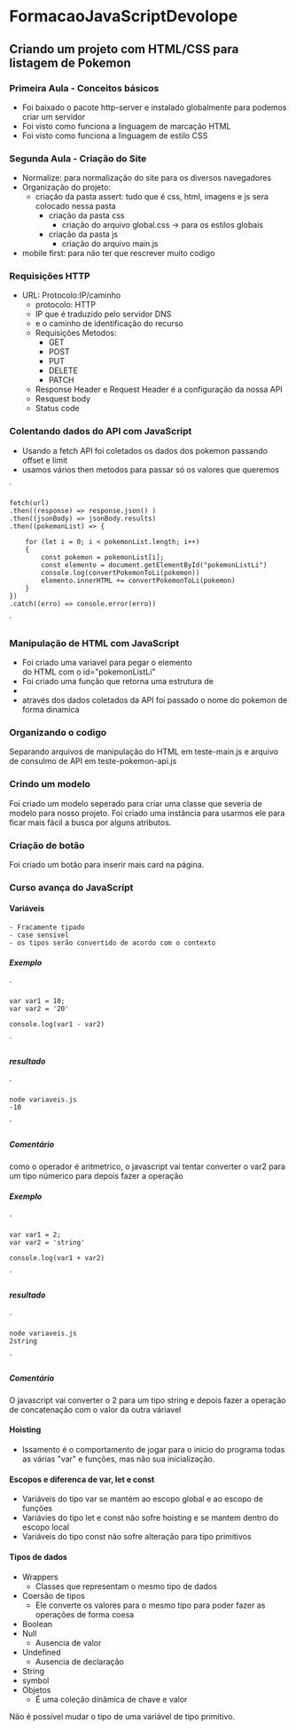 # FormacaoJavaScriptDevolope

## Criando um projeto com HTML/CSS para listagem de Pokemon

### Primeira Aula - Conceitos básicos

- Foi baixado o pacote http-server e instalado globalmente para podemos criar um servidor
- Foi visto como funciona a linguagem de marcação HTML
- Foi visto como funciona a linguagem de estilo CSS

### Segunda Aula - Criação do Site

- Normalize: para normalização do site para os diversos navegadores
- Organização do projeto:
    - criação da pasta assert: tudo que é css, html, imagens e js sera colocado nessa pasta
        - criação da pasta css
            - criação do arquivo global.css -> para os estilos globais
        - criação da pasta js
            - criação do arquivo main.js
- mobile first: para não ter que rescrever muito codigo

### Requisições HTTP

- URL: Protocolo:IP/caminho
    - protocolo: HTTP
    - IP que é traduzido pelo servidor DNS
    - e o caminho de identificação do recurso
    - Requisições Metodos:
        - GET
        - POST
        - PUT
        - DELETE
        - PATCH
    - Response Header e Request Header é a configuração da nossa API
    - Resquest body
    - Status code

### Colentando dados do API com JavaScript

- Usando a fetch API foi coletados os dados dos pokemon passando offset e limit
- usamos vários then metodos para passar só os valores que queremos


`

    fetch(url)
    .then((response) => response.json() )
    .then((jsonBody) => jsonBody.results)
    .then((pokemonList) => {
    
        for (let i = 0; i < pokemonList.length; i++) 
        {
            const pokemon = pokemonList[i];
            const elemento = document.getElementById("pokemonListLi")
            console.log(convertPokemonToLi(pokemon))
            elemento.innerHTML += convertPokemonToLi(pokemon)
        }
    })
    .catch((erro) => console.error(erro))
`

### Manipulação de HTML com JavaScript

- Foi criado uma variavel para pegar o elemento <ol></ol> do HTML com o id="pokemonListLi"
- Foi criado uma função que retorna uma estrutura de <li>
- através dos dados coletados da API foi passado o nome do pokemon de forma dinamica

### Organizando o codigo

Separando arquivos de manipulação do HTML em teste-main.js e arquivo de consulmo de API em 
teste-pokemon-api.js

### Crindo um modelo

Foi criado um modelo seperado para criar uma classe que severia de modelo para nosso projeto. Foi criado 
uma instância para usarmos ele para ficar mais fácil a busca por alguns atributos.

### Criação de botão

Foi criado um botão para inserir mais card na página.

### Curso avança do JavaScript

#### Variáveis

    - Fracamente tipado
    - case sensivel
    - os tipos serão convertido de acordo com o contexto

##### Exemplo

`

    var var1 = 10;
    var var2 = '20'

    console.log(var1 - var2) 
`

##### resultado

`

    node variaveis.js
    -10
`

##### Comentário

como o operador é aritmetrico, o javascript vai tentar converter o var2 para um tipo númerico para depois fazer a operação


##### Exemplo

`

    var var1 = 2;
    var var2 = 'string'

    console.log(var1 + var2) 
`

##### resultado

`

    node variaveis.js
    2string
`

##### Comentário

O javascript vai converter o 2 para um tipo string e 
depois fazer a operação de concatenação com o valor da 
outra váriavel

#### Hoisting

- Issamento é o comportamento de jogar para o inicio do 
programa todas as várias "var" e funções, mas não sua 
inicialização.

#### Escopos e diferenca de var, let e const

- Variáveis do tipo var se mantém ao escopo global e ao 
escopo de funções
- Variávies do tipo let e const não sofre hoisting e se 
mantem dentro do escopo local
- Variáveis do tipo const não sofre alteração para tipo 
primitivos

#### Tipos de dados
- Wrappers 
    - Classes que representam o mesmo tipo de dados
- Coersão de tipos
    - Ele converte os valores para o mesmo tipo para poder fazer as operações de forma coesa
- Boolean
- Null
    - Ausencia de valor
- Undefined
    - Ausencia de declaração
- String
- symbol
- Objetos
    - É uma coleção dinâmica de chave e valor
    
Não é possível mudar o tipo de uma variável de tipo 
primitivo.
